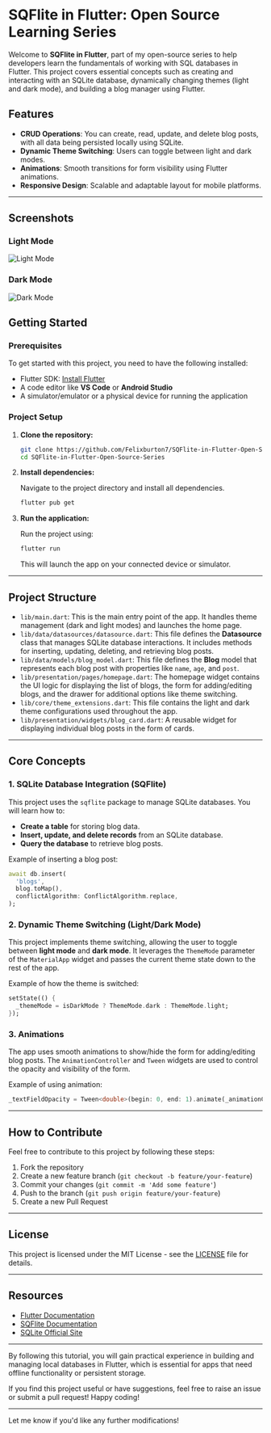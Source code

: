 # SQFlite in Flutter: Open Source Learning Series

Welcome to **SQFlite in Flutter**, part of my open-source series to help developers learn the fundamentals of working with SQL databases in Flutter. This project covers essential concepts such as creating and interacting with an SQLite database, dynamically changing themes (light and dark mode), and building a blog manager using Flutter.

## Features

- **CRUD Operations**: You can create, read, update, and delete blog posts, with all data being persisted locally using SQLite.
- **Dynamic Theme Switching**: Users can toggle between light and dark modes.
- **Animations**: Smooth transitions for form visibility using Flutter animations.
- **Responsive Design**: Scalable and adaptable layout for mobile platforms.

---

## Screenshots

### Light Mode
![Light Mode](assets/images/Simulator%20Screenshot%20-%20iPhone%2015%20-%202024-09-07%20at%2015.25.31.png)

### Dark Mode
![Dark Mode](assets/images/simulator_screenshot_206DA7F9-034E-42AA-B5F9-F9776952FAE1.png)


## Getting Started

### Prerequisites

To get started with this project, you need to have the following installed:

- Flutter SDK: [Install Flutter](https://flutter.dev/docs/get-started/install)
- A code editor like **VS Code** or **Android Studio**
- A simulator/emulator or a physical device for running the application

### Project Setup

1. **Clone the repository:**

   ```bash
   git clone https://github.com/Felixburton7/SQFlite-in-Flutter-Open-Source-Series.git
   cd SQFlite-in-Flutter-Open-Source-Series
   ```

2. **Install dependencies:**

   Navigate to the project directory and install all dependencies.

   ```bash
   flutter pub get
   ```

3. **Run the application:**

   Run the project using:

   ```bash
   flutter run
   ```

   This will launch the app on your connected device or simulator.

---

## Project Structure

- `lib/main.dart`: This is the main entry point of the app. It handles theme management (dark and light modes) and launches the home page.
- `lib/data/datasources/datasource.dart`: This file defines the **Datasource** class that manages SQLite database interactions. It includes methods for inserting, updating, deleting, and retrieving blog posts.
- `lib/data/models/blog_model.dart`: This file defines the **Blog** model that represents each blog post with properties like `name`, `age`, and `post`.
- `lib/presentation/pages/homepage.dart`: The homepage widget contains the UI logic for displaying the list of blogs, the form for adding/editing blogs, and the drawer for additional options like theme switching.
- `lib/core/theme_extensions.dart`: This file contains the light and dark theme configurations used throughout the app.
- `lib/presentation/widgets/blog_card.dart`: A reusable widget for displaying individual blog posts in the form of cards.

---

## Core Concepts

### 1. **SQLite Database Integration (SQFlite)**

This project uses the `sqflite` package to manage SQLite databases. You will learn how to:

- **Create a table** for storing blog data.
- **Insert, update, and delete records** from an SQLite database.
- **Query the database** to retrieve blog posts.

Example of inserting a blog post:
```dart
await db.insert(
  'blogs',
  blog.toMap(),
  conflictAlgorithm: ConflictAlgorithm.replace,
);
```

### 2. **Dynamic Theme Switching (Light/Dark Mode)**

This project implements theme switching, allowing the user to toggle between **light mode** and **dark mode**. It leverages the `ThemeMode` parameter of the `MaterialApp` widget and passes the current theme state down to the rest of the app.

Example of how the theme is switched:
```dart
setState(() {
  _themeMode = isDarkMode ? ThemeMode.dark : ThemeMode.light;
});
```

### 3. **Animations**

The app uses smooth animations to show/hide the form for adding/editing blog posts. The `AnimationController` and `Tween` widgets are used to control the opacity and visibility of the form.

Example of using animation:
```dart
_textFieldOpacity = Tween<double>(begin: 0, end: 1).animate(_animationController);
```

---

## How to Contribute

Feel free to contribute to this project by following these steps:

1. Fork the repository
2. Create a new feature branch (`git checkout -b feature/your-feature`)
3. Commit your changes (`git commit -m 'Add some feature'`)
4. Push to the branch (`git push origin feature/your-feature`)
5. Create a new Pull Request

---

## License

This project is licensed under the MIT License - see the [LICENSE](LICENSE) file for details.

---

## Resources

- [Flutter Documentation](https://flutter.dev/docs)
- [SQFlite Documentation](https://pub.dev/packages/sqflite)
- [SQLite Official Site](https://www.sqlite.org/index.html)

---

By following this tutorial, you will gain practical experience in building and managing local databases in Flutter, which is essential for apps that need offline functionality or persistent storage.

If you find this project useful or have suggestions, feel free to raise an issue or submit a pull request! Happy coding!

---

Let me know if you'd like any further modifications!
